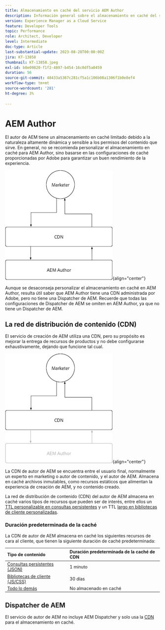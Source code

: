 ```yaml
---
title: Almacenamiento en caché del servicio AEM Author
description: Información general sobre el almacenamiento en caché del servicio de AEM as a Cloud Service Author.
version: Experience Manager as a Cloud Service
feature: Developer Tools
topic: Performance
role: Architect, Developer
level: Intermediate
doc-type: Article
last-substantial-update: 2023-08-28T00:00:00Z
jira: KT-13858
thumbnail: KT-13858.jpeg
exl-id: b8e09820-f1f2-4897-b454-16c0df5a0459
duration: 56
source-git-commit: 48433a5367c281cf5a1c106b08a1306f1b0e8ef4
workflow-type: tm+mt
source-wordcount: '281'
ht-degree: 3%

---
```


# AEM Author

El autor de AEM tiene un almacenamiento en caché limitado debido a la naturaleza altamente dinámica y sensible a los permisos del contenido que sirve. En general, no se recomienda personalizar el almacenamiento en caché para AEM Author, sino basarse en las configuraciones de caché proporcionadas por Adobe para garantizar un buen rendimiento de la experiencia.

![Diagrama de información general sobre el almacenamiento en caché de AEM Author](./assets/author/author-all.png){align="center"}

Aunque se desaconseja personalizar el almacenamiento en caché en AEM Author, resulta útil saber que AEM Author tiene una CDN administrada por Adobe, pero no tiene una Dispatcher de AEM. Recuerde que todas las configuraciones de Dispatcher de AEM se omiten en AEM Author, ya que no tiene un Dispatcher de AEM.

## La red de distribución de contenido (CDN)

El servicio de creación de AEM utiliza una CDN, pero su propósito es mejorar la entrega de recursos de productos y no debe configurarse exhaustivamente, dejando que funcione tal cual.

![Diagrama de información general sobre almacenamiento en caché de publicación de AEM](./assets/author/author-cdn.png){align="center"}

La CDN de autor de AEM se encuentra entre el usuario final, normalmente un experto en marketing o autor de contenido, y el autor de AEM. Almacena en caché archivos inmutables, como recursos estáticos que alimentan la experiencia de creación de AEM, y no contenido creado.

La red de distribución de contenido (CDN) del autor de AEM almacena en caché varios tipos de recursos que pueden ser de interés, entre ellos un [TTL personalizable en consultas persistentes](https://experienceleague.adobe.com/docs/experience-manager-cloud-service/content/headless/graphql-api/persisted-queries.html?lang=es&author-instances) y un TTL [largo en bibliotecas de cliente personalizadas](https://experienceleague.adobe.com/docs/experience-manager-cloud-service/content/implementing/content-delivery/caching.html?lang=es#client-side-libraries).

### Duración predeterminada de la caché

La CDN de autor de AEM almacena en caché los siguientes recursos de cara al cliente, que tienen la siguiente duración de caché predeterminada:

| Tipo de contenido | Duración predeterminada de la caché de CDN |
|:------------ |:---------- |
| [Consultas persistentes (JSON)](https://experienceleague.adobe.com/docs/experience-manager-cloud-service/content/headless/graphql-api/persisted-queries.html?lang=es&author-instances) | 1 minuto |
| [Bibliotecas de cliente (JS/CSS)](https://experienceleague.adobe.com/docs/experience-manager-cloud-service/content/implementing/content-delivery/caching.html?lang=es#client-side-libraries) | 30 días |
| [Todo lo demás](https://experienceleague.adobe.com/docs/experience-manager-cloud-service/content/implementing/content-delivery/caching.html?lang=es#other-content) | No almacenado en caché |


## Dispatcher de AEM

El servicio de autor de AEM no incluye AEM Dispatcher y solo usa la [CDN](#cdn) para el almacenamiento en caché.
